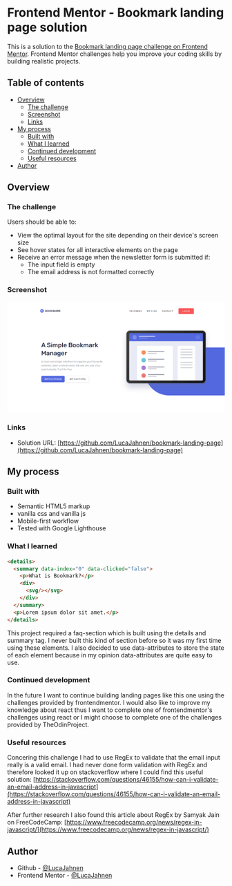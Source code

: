 # Frontend Mentor - Bookmark landing page solution

This is a solution to the [Bookmark landing page challenge on Frontend Mentor](https://www.frontendmentor.io/challenges/bookmark-landing-page-5d0b588a9edda32581d29158). Frontend Mentor challenges help you improve your coding skills by building realistic projects. 

## Table of contents

- [Overview](#overview)
  - [The challenge](#the-challenge)
  - [Screenshot](#screenshot)
  - [Links](#links)
- [My process](#my-process)
  - [Built with](#built-with)
  - [What I learned](#what-i-learned)
  - [Continued development](#continued-development)
  - [Useful resources](#useful-resources)
- [Author](#author)

## Overview

### The challenge

Users should be able to:

- View the optimal layout for the site depending on their device's screen size
- See hover states for all interactive elements on the page
- Receive an error message when the newsletter form is submitted if:
  - The input field is empty
  - The email address is not formatted correctly

### Screenshot

![](./screenshot.png)

### Links

- Solution URL: [https://github.com/LucaJahnen/bookmark-landing-page](https://github.com/LucaJahnen/bookmark-landing-page)

## My process

### Built with

- Semantic HTML5 markup
- vanilla css and vanilla js
- Mobile-first workflow
- Tested with Google Lighthouse

### What I learned

```html
<details>
  <summary data-index="0" data-clicked="false">
    <p>What is Bookmark?</p>
    <div>
      <svg/></svg>
    </div>
  </summary>
  <p>Lorem ipsum dolor sit amet.</p>
</details>
```

This project required a faq-section which is built using the details and summary tag. I never built this kind of section before so it was my first time using these elements. I also decided to use data-attributes to store the state of each element because in my opinion data-attributes are quite easy to use.

### Continued development

In the future I want to continue building landing pages like this one using the challenges provided by frontendmentor. I would also like to improve my knowledge about react thus I want to complete one of frontendmentor's challenges using react or I might choose to complete one of the challenges provided by TheOdinProject.

### Useful resources

Concering this challenge I had to use RegEx to validate that the email input really is a valid email. I had never done form validation with RegEx and therefore looked it up on stackoverflow where I could find this useful solution: [https://stackoverflow.com/questions/46155/how-can-i-validate-an-email-address-in-javascript](https://stackoverflow.com/questions/46155/how-can-i-validate-an-email-address-in-javascript)

After further research I also found this article about RegEx by Samyak Jain on FreeCodeCamp: [https://www.freecodecamp.org/news/regex-in-javascript/](https://www.freecodecamp.org/news/regex-in-javascript/)

## Author

- Github - [@LucaJahnen](https://github.com/LucaJahnen)
- Frontend Mentor - [@LucaJahnen](https://www.frontendmentor.io/profile/LucaJahnen)

